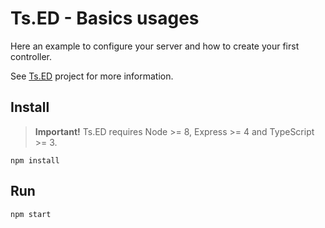 # Ts.ED - Basics usages

Here an example to configure your server and how to create your first controller.

See [Ts.ED](https://tsed.io) project for more information.

## Install

> **Important!** Ts.ED requires Node >= 8, Express >= 4 and TypeScript >= 3.

```batch
npm install
```

## Run

```
npm start
```
